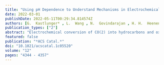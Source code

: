 ```yaml
---
title: "Using pH Dependence to Understand Mechanisms in Electrochemical CO Reduction"
date: 2022-03-01
publishDate: 2022-05-11T00:29:34.814574Z
authors: [G.  Kastlunger* , L.  Wang , N.  Govindarajan , H. H.  Heenen , <b>S.  Ringe</b> , T.  Jaramillo , C.  Hahn* , K.  Chan* ]
publication_types: ["2"]
abstract: "Electrochemical conversion of CO(2) into hydrocarbons and oxygenates is envisioned as a promising path toward closing the carbon cycle in modern technology. To date, however, the reaction mechanisms toward the plethora of products are disputed, complicating the search for alternative catalyst materials. To conclusively identify the rate-limiting steps in CO reduction on Cu, we analyzed the mechanisms on the basis of constant-potential density functional theory (DFT) kinetics and experiments at a wide range of pH values (3--13). We find that *CO dimerization is energetically favored as the rate-limiting step toward multicarbon products. This finding is consistent with our experiments, where the reaction rate is nearly unchanged on a standard hydrogen electrode (SHE) potential scale, even under acidic conditions. For methane, both theory and experiments indicate a change in the rate-limiting step with electrolyte pH from the first protonation step under acidic/neutral conditions to a later one under alkaline conditions. We also show, through a detailed analysis of the microkinetics, that a surface combination of *CO and *H is inconsistent with the measured current densities and Tafel slopes. Finally, we discuss the implications of our understanding for future mechanistic studies and catalyst design."
featured: false
publication: "*ACS Catal.*"
doi: "10.1021/acscatal.1c05520"
volume: "12"
pages: "4344 - 4357"
---
```


